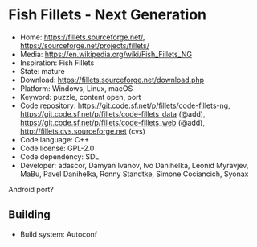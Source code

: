 # Fish Fillets - Next Generation

- Home: https://fillets.sourceforge.net/, https://sourceforge.net/projects/fillets/
- Media: https://en.wikipedia.org/wiki/Fish_Fillets_NG
- Inspiration: Fish Fillets
- State: mature
- Download: https://fillets.sourceforge.net/download.php
- Platform: Windows, Linux, macOS
- Keyword: puzzle, content open, port
- Code repository: https://git.code.sf.net/p/fillets/code-fillets-ng, https://git.code.sf.net/p/fillets/code-fillets_data (@add), https://git.code.sf.net/p/fillets/code-fillets_web (@add), http://fillets.cvs.sourceforge.net (cvs)
- Code language: C++
- Code license: GPL-2.0
- Code dependency: SDL
- Developer: adascor, Damyan Ivanov, Ivo Danihelka, Leonid Myravjev, MaBu, Pavel Danihelka, Ronny Standtke, Simone Cociancich, Syonax

Android port?

## Building

- Build system: Autoconf
